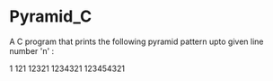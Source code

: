 # Pyramid_C
A C program that prints the following pyramid pattern upto given line number 'n' :

1
121
12321
1234321
123454321
